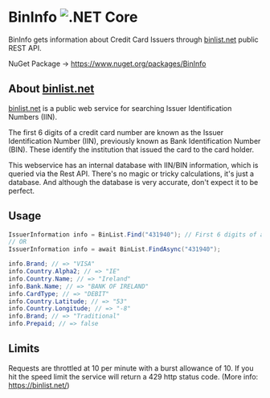 # BinInfo ![.NET Core](https://github.com/gustavofrizzo/BinInfo/workflows/.NET%20Core/badge.svg?branch=master)

BinInfo gets information about Credit Card Issuers through [binlist.net](https://binlist.net/) public REST API.

NuGet Package -> https://www.nuget.org/packages/BinInfo

## About [binlist.net](https://binlist.net/)

[binlist.net](https://binlist.net/) is a public web service for searching Issuer Identification Numbers (IIN).

The first 6 digits of a credit card number are known as the Issuer Identification Number (IIN), previously known as Bank Identification Number (BIN). These identify the institution that issued the card to the card holder.

This webservice has an internal database with IIN/BIN information, which is queried via the Rest API. There's no magic or tricky calculations, it's just a database. And although the database is very accurate, don't expect it to be perfect.

## Usage

```C#
IssuerInformation info = BinList.Find("431940"); // First 6 digits of a credit card number.
// OR
IssuerInformation info = await BinList.FindAsync("431940");

info.Brand; // => "VISA"
info.Country.Alpha2; // => "IE"
info.Country.Name; // => "Ireland"
info.Bank.Name; // => "BANK OF IRELAND"
info.CardType; // => "DEBIT"
info.Country.Latitude; // => "53"
info.Country.Longitude; // => "-8"
info.Brand; // => "Traditional"
info.Prepaid; // => false

```

## Limits

Requests are throttled at 10 per minute with a burst allowance of 10. If you hit the speed limit the service will return a 429 http status code. (More info: https://binlist.net/)
